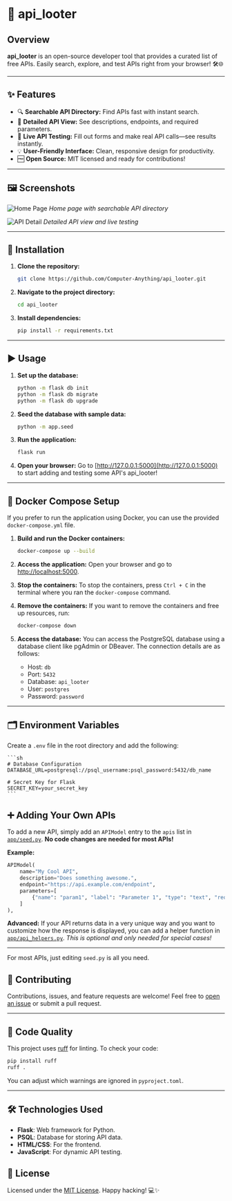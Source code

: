 # 🚀 api_looter

## Overview

**api_looter** is an open-source developer tool that provides a curated list of free APIs.
Easily search, explore, and test APIs right from your browser! 🛠️🌐

---

## ✨ Features

- 🔍 **Searchable API Directory:** Find APIs fast with instant search.
- 📄 **Detailed API View:** See descriptions, endpoints, and required parameters.
- 🧪 **Live API Testing:** Fill out forms and make real API calls—see results instantly.
- 💡 **User-Friendly Interface:** Clean, responsive design for productivity.
- 🆓 **Open Source:** MIT licensed and ready for contributions!

---

## 🖼️ Screenshots

![Home Page](assets/Screenshot_API_Search_sml.png)
*Home page with searchable API directory*

![API Detail](assets/Screenshot_API_Detail_sml.png)
*Detailed API view and live testing*

---

## 🚦 Installation

1. **Clone the repository:**

    ```bash
    git clone https://github.com/Computer-Anything/api_looter.git
    ```

2. **Navigate to the project directory:**

    ```bash
    cd api_looter
    ```

3. **Install dependencies:**

    ```bash
    pip install -r requirements.txt
    ```

---

## ▶️ Usage

1. **Set up the database:**

    ```bash
    python -m flask db init
    python -m flask db migrate
    python -m flask db upgrade
    ```

2. **Seed the database with sample data:**

    ```bash
    python -m app.seed
    ```

3. **Run the application:**

    ```bash
    flask run
    ```

4. **Open your browser:**
    Go to [http://127.0.0.1:5000](http://127.0.0.1:5000) to start adding and testing some API's api_looter!

---

## 🐳 Docker Compose Setup

If you prefer to run the application using Docker, you can use the provided `docker-compose.yml` file.

1. **Build and run the Docker containers:**

    ```bash
    docker-compose up --build
    ```

2. **Access the application:**
    Open your browser and go to [http://localhost:5000](http://localhost:5000).
3. **Stop the containers:**
    To stop the containers, press `Ctrl + C` in the terminal where you ran the `docker-compose` command.
4. **Remove the containers:**
    If you want to remove the containers and free up resources, run:

    ```bash
    docker-compose down
    ```
5. **Access the database:**
    You can access the PostgreSQL database using a database client like pgAdmin or DBeaver.
    The connection details are as follows:
    - Host: `db`
    - Port: `5432`
    - Database: `api_looter`
    - User: `postgres`
    - Password: `password`

---

## 🗂️ Environment Variables

Create a `.env` file in the root directory and add the following:

    ```sh
    # Database Configuration
    DATABASE_URL=postgresql://psql_username:psql_password:5432/db_name

    # Secret Key for Flask
    SECRET_KEY=your_secret_key
    ```

## ➕ Adding Your Own APIs

To add a new API, simply add an `APIModel` entry to the `apis` list in [`app/seed.py`](app/seed.py).
**No code changes are needed for most APIs!**

**Example:**

```python
APIModel(
    name="My Cool API",
    description="Does something awesome.",
    endpoint="https://api.example.com/endpoint",
    parameters=[
        {"name": "param1", "label": "Parameter 1", "type": "text", "required": True}
    ]
),
```

**Advanced:**
If your API returns data in a very unique way and you want to customize how the response is displayed, you can add a helper function in [`app/api_helpers.py`](app/api_helpers.py).
*This is optional and only needed for special cases!*

---

For most APIs, just editing `seed.py` is all you need.

## 🤝 Contributing

Contributions, issues, and feature requests are welcome!
Feel free to [open an issue](https://github.com/Computer-Anything/api_looter/issues) or submit a pull request.

---

## 🧹 Code Quality

This project uses [ruff](https://docs.astral.sh/ruff/) for linting.
To check your code:

```bash
pip install ruff
ruff .
```

You can adjust which warnings are ignored in `pyproject.toml`.

---

## 🛠️ Technologies Used

- **Flask**: Web framework for Python.
- **PSQL**: Database for storing API data.
- **HTML/CSS**: For the frontend.
- **JavaScript**: For dynamic API testing.

## 📄 License

Licensed under the [MIT License](LICENSE).
Happy hacking! 💻✨
